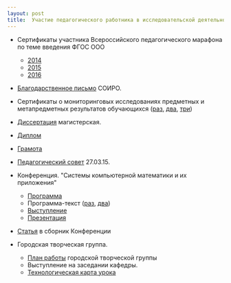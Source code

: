 ```yaml
---
layout: post
title:  Участие педагогического работника в исследовательской деятельности
---
```


- Сертификаты участника Всероссийского педагогического марафона по теме введения ФГОС ООО 
	- [2014](../content/form14/сертификат-Марафон-14.jpg)
	- [2015](../content/form14/Сертификат-Марафон-15.jpg)
	- [2016](../content/form14/Сертификат-Марафон-16.jpg)

- [Благодарственное письмо](../content/form14/Благ-письмо-СОИРО.jpg) СОИРО.

- Сертификаты о мониторинговых исследованиях предметных и метапредметных результатов обучающихся ([раз](../content/form14/Входной-контроль-5-кл-2015.pdf), [два](../content/form14/Входной-контроль-5А.pdf), [три](../content/form14/Входной-контроль-5Г.pdf))

- [Диссертация](../content/form14/Диссертация.pdf) магистерская. 

- [Диплом](../content/form14/Диплом-магистра.jpg)

- [Грамота](../content/form14/Грамота-за-отличную-учебу.jpg)

- [Педагогический совет](../content/form14/Пед-совет-27-03-15-Инновационная-деятельность.pdf) 27.03.15.

- Конференция. "Системы компьютерной математики и их приложения" 
	- [Программа](../content/form14/Программа-конференции-16-18-05-14.jpg)
	- Программа-текст ([раз](../content/form14/Программа-текст-1.jpg), [два](../content/form14/Программа-текст-2.jpg))
	- [Выступление](../content/form14/СКМП-выступление-17-05-14.pdf)
	- [Презентация](../content/form14/Инновационная-деятельность-школьной-предметной-кафедры.pdf)

- [Статья](../content/form14/Статья-2-Конференция.pdf) в сборник Конференции

- Городская творческая группа.
	- [План работы](../content/form14/План-работы-ТГ-СШ-29.pdf) городской творческой группы
    - Выступление на заседании кафедры.
    - [Технологическая карта урока](../content/form14/Технологическая-карта.pdf)